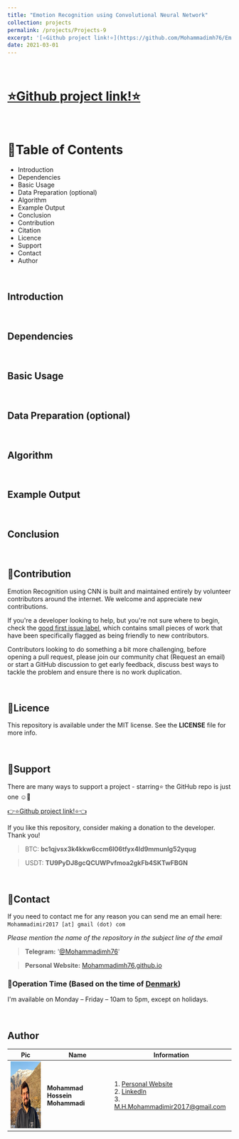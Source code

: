 ```yaml
---
title: "Emotion Recognition using Convolutional Neural Network"
collection: projects
permalink: /projects/Projects-9
excerpt: '[⭐️Github project link!⭐️](https://github.com/Mohammadimh76/Emotion_Recognition)'
date: 2021-03-01
---
```


<br>

# [⭐️Github project link!⭐️](https://github.com/Mohammadimh76/Emotion_Recognition)

<br>

# 🚩Table of Contents

* Introduction
* Dependencies
* Basic Usage
* Data Preparation (optional)
* Algorithm
* Example Output
* Conclusion
* Contribution
* Citation
* Licence
* Support
* Contact
* Author

<br>


## Introduction

<br>

## Dependencies

<br>

## Basic Usage

<br>

## Data Preparation (optional)

<br>

## Algorithm

<br>

## Example Output

<br>

## Conclusion

<br>

## 🤝Contribution
   
   
   Emotion Recognition using CNN is built and maintained entirely by volunteer contributors around the internet. We welcome and appreciate new contributions.<br>
   
   If you're a developer looking to help, but you're not sure where to begin, check the [good first issue label](https://github.com/Mohammadimh76/Emotion_Recognition/issues), which contains small pieces of work that have been specifically flagged as being friendly to new contributors.<br>

   Contributors looking to do something a bit more challenging, before opening a pull request, please join our community chat (Request an email) or start a GitHub discussion to get early feedback, discuss best ways to tackle the problem and ensure there is no work duplication.

<br>

<!--

## 📚Citation
   
   Please cite deepface in your publications if it helps your research. Here are BibTeX entries:
   
```BibTeX
@INPROCEEDINGS{990517,
    author={Viola, P. and Jones, M.},
   booktitle={Proceedings of the 2001 IEEE Computer Society Conference on Computer Vision and Pattern Recognition. CVPR 2001},
   title={Rapid object detection using a boosted cascade of simple features},
   year={2001},
   volume={1},
   number={},
   pages={I-I},
   doi={10.1109/CVPR.2001.990517}}
}
```
   Also, if you use Emotion Recognition using CNN in your GitHub projects, please add Emotion Recognition using CNN in the `requirements.txt`.

<br>

-->

## 📝Licence 
   
   This repository is available under the MIT license. See the <b>LICENSE</b> file for more info.

   
<br>


##    🙏Support
   
   There are many ways to support a project - starring⭐️ the GitHub repo is just one ☺️🙏<br>
   
   [👉⭐️Github project link!⭐️👈](https://github.com/Mohammadimh76/Emotion_Recognition)
   
   If you like this repository, consider making a donation to the developer. Thank you!
   
> BTC: <b>bc1qjvsx3k4kkw6ccm6l06tfyx4ld9mmunlg52yqug</b> <br>

> USDT: <b>TU9PyDJ8gcQCUWPvfmoa2gkFb4SKTwFBGN</b> <br>

<br>

## 📧Contact
   
   If you need to contact me for any reason you can send me an email here: <br>
   `Mohammadimir2017 [at] gmail (dot) com` <br>
   
   <i>Please mention the name of the repository in the subject line of the email</i> <br>
   
   > <b>Telegram:</b> '[@Mohammadimh76](https://t.me/Mohammadimh76)'
   
   > <b>Personal Website:</b> [Mohammadimh76.github.io](https://mohammadimh76.github.io/)<br>
   
   
### 🔻Operation Time (Based on the time of [Denmark](https://time.is/Denmark))<br>
   I'm available on Monday – Friday – 10am to 5pm, except on holidays.

<br>

## Author

| Pic            | Name   |    Information    |
| --------         | ------ | -----------|
| <img width="150" height="150" src='/images/Profile.png'>    | <b>Mohammad Hossein Mohammadi</b>   | 1. <a href="http://mohammadimh76.github.io/" target="_blank">Personal Website</a> <br> 2. <a href="https://www.linkedin.com/in/mohammadimh76/" target="_blank">LinkedIn</a> <br> 3. M.H.Mohammadimir2017@gmail.com              |




